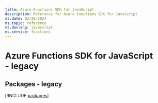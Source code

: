 ```yaml
---
title: Azure Functions SDK for JavaScript
description: Reference for Azure Functions SDK for JavaScript
ms.date: 02/20/2024
ms.topic: reference
ms.devlang: javascript
ms.service: functions
---
```

# Azure Functions SDK for JavaScript - legacy
## Packages - legacy
[!INCLUDE [packages](functions-index.md)]